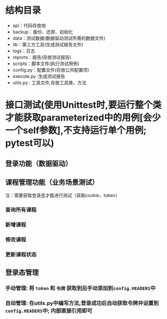 # 结构目录

- api：代码存放地
- backup：备份、还原、初始化
- data：测试数据(数据驱动测试所需的数据文件)
- lib：第三方工具(生成测试报告文件)
- logs：日志
- reports：报告(存放测试报告)
- scripts：脚本文件(执行测试用例)
- config.py：配置文件(存放公共配置项)
- execute.py :生成测试报告
- utils.py : 工具文件,存放工具类、方法

# 接口测试(使用Unittest时,要运行整个类才能获取parameterized中的用例[会少一个self参数],不支持运行单个用例; pytest可以)

## 登录功能（数据驱动）

## 课程管理功能（业务场景测试）

注：需要获取登录态才能进行测试（获取cookie、token）

### 查询所有课程

### 新增课程

### 修改课程

### 更新课程状态

## 登录态管理

### 手动管理: 将 `token` 和 `令牌` 获取到后手动添加到`config.HEADERS`中

### 自动管理: 在utils.py中编写方法,登录成功后自动获取令牌并设置到`config.HEADERS`中; 内部直接引用即可